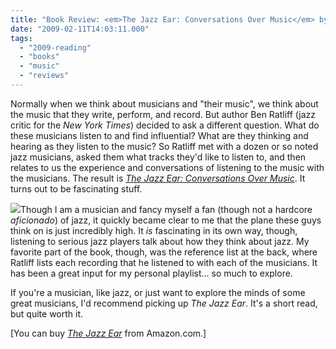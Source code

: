 ```yaml
---
title: "Book Review: <em>The Jazz Ear: Conversations Over Music</em> by Ben Ratliff"
date: "2009-02-11T14:03:11.000"
tags: 
  - "2009-reading"
  - "books"
  - "music"
  - "reviews"
---
```


Normally when we think about musicians and "their music", we think about the music that they write, perform, and record. But author Ben Ratliff (jazz critic for the _New York Times_) decided to ask a different question. What do these musicians listen to and find influential? What are they thinking and hearing as they listen to the music? So Ratliff met with a dozen or so noted jazz musicians, asked them what tracks they'd like to listen to, and then relates to us the experience and conversations of listening to the music with the musicians. The result is _[The Jazz Ear: Conversations Over Music](http://www.amazon.com/Jazz-Ear-Conversations-over-Music/dp/0805081461%3FSubscriptionId%3D02E5W5871AJF7PMMMS82%26tag%3Dscifirev-20%26linkCode%3Dxm2%26camp%3D2025%26creative%3D165953%26creativeASIN%3D0805081461)_. It turns out to be fascinating stuff.

[![](http://ecx.images-amazon.com/images/I/41Q3%2Bqn2izL._SL160_.jpg)](http://www.amazon.com/Jazz-Ear-Conversations-over-Music/dp/0805081461%3FSubscriptionId%3D02E5W5871AJF7PMMMS82%26tag%3Dscifirev-20%26linkCode%3Dxm2%26camp%3D2025%26creative%3D165953%26creativeASIN%3D0805081461)Though I am a musician and fancy myself a fan (though not a hardcore _aficionado_) of jazz, it quickly became clear to me that the plane these guys think on is just incredibly high. It _is_ fascinating in its own way, though, listening to serious jazz players talk about how they think about jazz. My favorite part of the book, though, was the reference list at the back, where Ratliff lists each recording that he listened to with each of the musicians. It has been a great input for my personal playlist... so much to explore.

If you're a musician, like jazz, or just want to explore the minds of some great musicians, I'd recommend picking up _The Jazz Ear_. It's a short read, but quite worth it.

\[You can buy _[The Jazz Ear](http://www.amazon.com/Jazz-Ear-Conversations-over-Music/dp/0805081461%3FSubscriptionId%3D02E5W5871AJF7PMMMS82%26tag%3Dscifirev-20%26linkCode%3Dxm2%26camp%3D2025%26creative%3D165953%26creativeASIN%3D0805081461)_ from Amazon.com.\]
